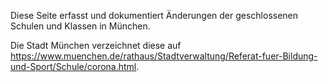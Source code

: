 Diese Seite erfasst und dokumentiert Änderungen der geschlossenen Schulen und Klassen in München.

Die Stadt München verzeichnet diese auf <https://www.muenchen.de/rathaus/Stadtverwaltung/Referat-fuer-Bildung-und-Sport/Schule/corona.html>.
